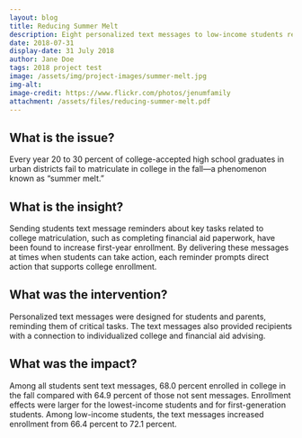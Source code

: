 ```yaml
---
layout: blog
title: Reducing Summer Melt
description: Eight personalized text messages to low-income students resulted in a nearly 9% increase in college enrollment.
date: 2018-07-31
display-date: 31 July 2018
author: Jane Doe
tags: 2018 project test
image: /assets/img/project-images/summer-melt.jpg
img-alt: 
image-credit: https://www.flickr.com/photos/jenumfamily
attachment: /assets/files/reducing-summer-melt.pdf
---
```


## What is the issue?

Every year 20 to 30 percent of college-accepted high school graduates in urban districts fail to matriculate in college in the fall—a phenomenon known as “summer melt.”

## What is the insight?

Sending students text message reminders about key tasks related to college matriculation, such as completing financial aid paperwork, have been found to increase first-year enrollment. By delivering these messages at times when students can take action, each reminder prompts direct action that supports college enrollment.

## What was the intervention?

Personalized text messages were designed for students and parents, reminding them of critical tasks. The text messages also provided recipients with a connection to individualized college and financial aid advising.

## What was the impact?

Among all students sent text messages, 68.0 percent enrolled in college in the fall compared with 64.9 percent of those not sent messages. Enrollment effects were larger for the lowest-income students and for first-generation students. Among low-income students, the text messages increased enrollment from 66.4 percent to 72.1 percent.
